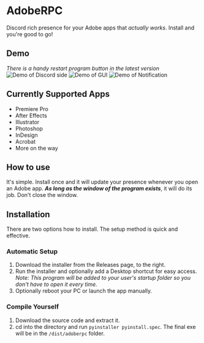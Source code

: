 # AdobeRPC
Discord rich presence for your Adobe apps that *actually works*. Install and you're good to go!


## Demo

*There is a handy restart program button in the latest version*
![Demo of Discord side](https://i.imgur.com/1ocs4q9.png)
![Demo of GUI](https://i.imgur.com/7ZeeURv.png)
![Demo of Notification](https://i.imgur.com/qVhm8WY.png)

## Currently Supported Apps
* Premiere Pro
* After Effects
* Illustrator
* Photoshop
* InDesign
* Acrobat
* More on the way

## How to use
It's simple. Install once and it will update your presence whenever you open an Adobe app. **_As long as the window of the program exists_**, it will do its job. Don't close the window.

## Installation
There are two options how to install. The setup method is quick and effective.

### Automatic Setup
1. Download the installer from the Releases page, to the right. 
2. Run the installer and optionally add a Desktop shortcut for easy access.
   _Note: This program will be added to your user's startup folder so you don't have to open it every time._
3. Optionally reboot your PC or launch the app manually.

### Compile Yourself
1. Download the source code and extract it.
2. cd into the directory and run ``pyinstaller pyinstall.spec``. The final exe will be in the ``/dist/adoberpc`` folder.


